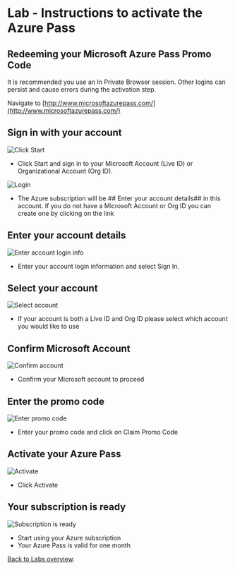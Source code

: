 # Lab - Instructions to activate the Azure Pass

## Redeeming your Microsoft Azure Pass Promo Code

It is recommended you use an In Private Browser session. Other logins can persist and cause errors during the activation step.

Navigate to [http://www.microsoftazurepass.com/](http://www.microsoftazurepass.com/)

## Sign in with your account

![Click Start](<media/AzurePass-start.png>)

- Click Start and sign in to your Microsoft Account (Live ID) or Organizational Account (Org ID).

![Login](<media/AzurePass-login.png>)

- The Azure subscription will be ## Enter your account details## in this account. If you do not have a Microsoft Account or Org ID you can create one by clicking on the link

## Enter your account details

![Enter account login info](<media/AzurePass-signindialog.png>)

- Enter your account login information and select Sign In.

## Select your account

![Select account](<media/AzurePass-selectaccount.png>)

- If your account is both a Live ID and Org ID please select which account you would like to use

## Confirm Microsoft Account

![Confirm account](<media/AzurePass-confirmaccount.png>)

- Confirm your Microsoft account to proceed

## Enter the promo code

![Enter promo code](<media/AzurePass-enterpromocode.png>)

- Enter your promo code and click on Claim Promo Code

## Activate your Azure Pass

![Activate](<media/AzurePass-activate.png>)

- Click Activate

## Your subscription is ready

![Subscription is ready](<media/AzurePass-subscriptionisready.png>)

- Start using your Azure subscription
- Your Azure Pass is valid for one month

[Back to Labs overview](../../Readme.md).
